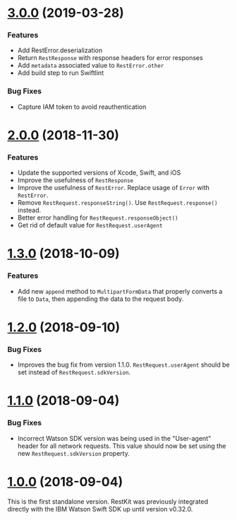 
# [3.0.0](https://github.com/watson-developer-cloud/restkit/compare/2.0.0...3.0.0) (2019-03-28)

### Features

* Add RestError.deserialization
* Return `RestResponse` with response headers for error responses
* Add `metadata` associated value to `RestError.other`
* Add build step to run Swiftlint

### Bug Fixes

* Capture IAM token to avoid reauthentication


# [2.0.0](https://github.com/watson-developer-cloud/restkit/compare/1.3.0...2.0.0) (2018-11-30)

### Features

* Update the supported versions of Xcode, Swift, and iOS
* Improve the usefulness of `RestResponse`
* Improve the usefulness of `RestError`. Replace usage of `Error` with `RestError`.
* Remove `RestRequest.responseString()`. Use `RestRequest.response()` instead.
* Better error handling for `RestRequest.responseObject()`
* Get rid of default value for `RestRequest.userAgent`


# [1.3.0](https://github.com/watson-developer-cloud/restkit/compare/1.2.0...1.3.0) (2018-10-09)

### Features

* Add new `append` method to `MultipartFormData` that properly converts a file to `Data`, then appending the data to the request body.


# [1.2.0](https://github.com/watson-developer-cloud/swift-sdk/compare/1.1.0...1.2.0) (2018-09-10)

### Bug Fixes

* Improves the bug fix from version 1.1.0. `RestRequest.userAgent` should be set instead of `RestRequest.sdkVersion`.


# [1.1.0]((https://github.com/watson-developer-cloud/restkit/compare/1.0.0...1.1.0)) (2018-09-04)

### Bug Fixes

* Incorrect Watson SDK version was being used in the "User-agent" header for all network requests. This value should now be set using the new `RestRequest.sdkVersion` property.


# [1.0.0](https://github.com/watson-developer-cloud/restkit/tree/1.0.0) (2018-09-04)

This is the first standalone version. RestKit was previously integrated directly with the IBM Watson Swift SDK up until version v0.32.0.

